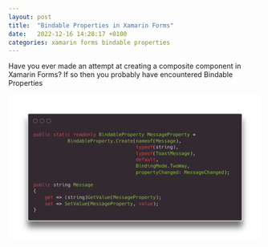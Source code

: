 ```yaml
---
layout: post
title:  "Bindable Properties in Xamarin Forms"
date:   2022-12-16 14:28:17 +0100
categories: xamarin forms bindable properties
---
```


Have you ever made an attempt at creating a composite component in Xamarin Forms? If so then you probably have encountered Bindable Properties

![BindableProperty](/assets/images/bindable-properties/bindableProperty.png)